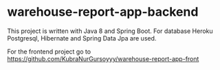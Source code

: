 # warehouse-report-app-backend
This project is written with Java 8 and Spring Boot. For database Heroku Postgresql, Hibernate and Spring Data Jpa are used.  

For the frontend project go to https://github.com/KubraNurGursoyyy/warehouse-report-app-front
